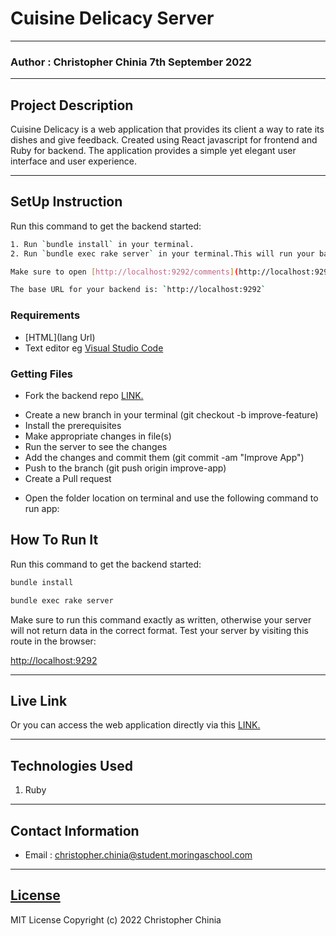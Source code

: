 # Cuisine Delicacy Server
*****
### Author : Christopher Chinia 7th September 2022
****
## Project Description
Cuisine Delicacy is a web application that provides its client a way to rate its dishes and give feedback. Created using React javascript for frontend and  Ruby for backend. The application provides a simple yet elegant user interface and user experience.


********
## SetUp Instruction
Run this command to get the backend started:

```sh
1. Run `bundle install` in your terminal.
2. Run `bundle exec rake server` in your terminal.This will run your backend on port `9292`.

Make sure to open [http://localhost:9292/comments](http://localhost:9292/comments) in the browser to verify that your backend is working before you proceed!

The base URL for your backend is: `http://localhost:9292`
```

### Requirements
* [HTML](lang Url)
* Text editor eg [Visual Studio Code](https://code.visualstudio.com/download)


### Getting Files
* Fork the backend repo [LINK.](https://github.com/ChristopherChinia/CuisineDelicacy-Server.git)
- Create a new branch in your terminal (git checkout -b improve-feature)
- Install the prerequisites
- Make appropriate changes in file(s)
- Run the server to see the changes
- Add the changes and commit them (git commit -am "Improve App")
- Push to the branch (git push origin improve-app)
- Create a Pull request
* Open the folder location on terminal and use the following command to run app:

## How To Run It
Run this command to get the backend started:

```sh
bundle install
```

```sh
bundle exec rake server
```
Make sure to run this command exactly as written,
otherwise your server will
not return data in the correct format. Test your server by visiting this route
in the browser:

[http://localhost:9292](http://localhost:9292/comments)

*****
## Live Link
Or you can access the web application directly via this [LINK.]() 
*****

## Technologies Used
1. Ruby


*****
## Contact Information
* Email : christopher.chinia@student.moringaschool.com
*****
## [License](LICENSE)
MIT License
Copyright (c) 2022 Christopher Chinia